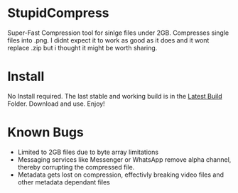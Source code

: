 # StupidCompress
Super-Fast Compression tool for sinlge files under 2GB. Compresses single files into .png. I didnt expect it to work as good as it does and it wont replace .zip but i thought it might be worth sharing. 

# **Install**
No Install required. The last stable and working build is in the [Latest Build](https://github.com/DomDom3333/StupidCompress/tree/master/Latest%20Build) Folder. Download and use. Enjoy!

# Known Bugs
- Limited to 2GB files due to byte array limitations
- Messaging services like Messenger or WhatsApp remove alpha channel, thereby corrupting the compressed file.
- Metadata gets lost on compression, effectivly breaking video files and other metadata dependant files
